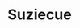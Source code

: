 ---
pid: LLC1
title: Suziecue
location_transcription: 
zipcode: 
outside_phl: 
neighborhood: 
age: '11'
age_range: 6-13
instagram: 
image_file_name: LLC_1.jpg
proposal_transcription: 
topic: Inclusivity,Women
topic_summary: 0, 0
type: Other No Form
keywords_other: 
credit: 
image_labels: Women of all different colors
twitter: 
facebook: 
permalink: "/monuments/llc1/"
layout: item-page
---
